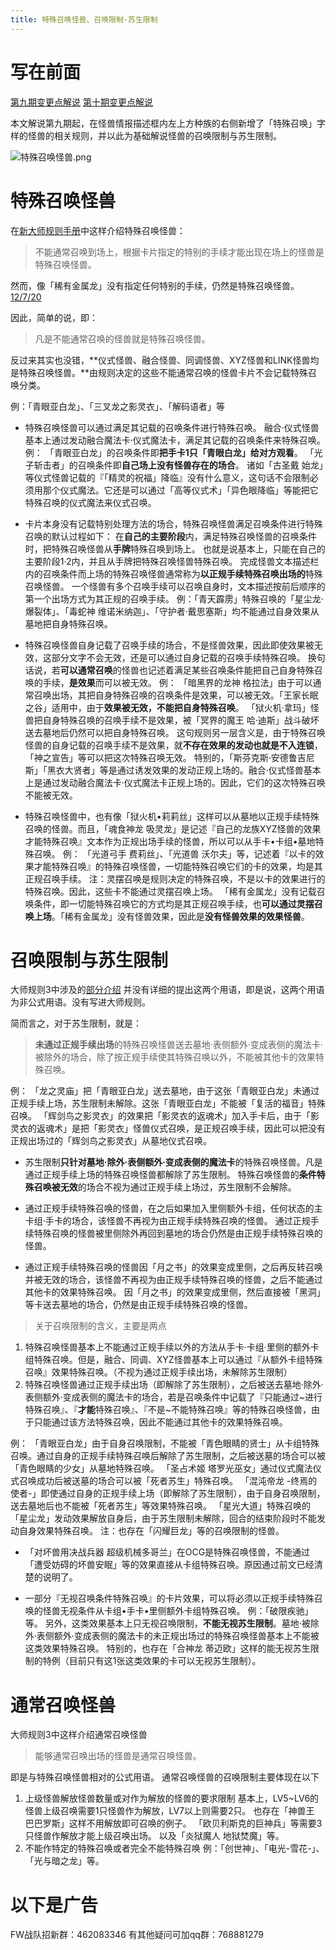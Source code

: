 ```yaml
---
title: 特殊召唤怪兽、召唤限制·苏生限制
---
```


# 写在前面

[第九期变更点解说](http://bbs.newwise.com/thread-821853-1-1.html)
[第十期变更点解说](http://bbs.newwise.com/forum.php?mod=viewthread&tid=907107)

本文解说第九期起，在怪兽情报描述框内左上方种族的右侧新增了「特殊召唤」字样的怪兽的相关规则，并以此为基础解说怪兽的召唤限制与苏生限制。

![特殊召唤怪兽.png](http://upload-images.jianshu.io/upload_images/1898522-fcc4de85f304013e.png?imageMogr2/auto-orient/strip%7CimageView2/2/w/1240)

# 特殊召唤怪兽

在[新大师规则手册](http://www.yugioh-card.com/japan/howto/data/rulebook_new_master_rule_ver1.0.pdf)中这样介绍特殊召唤怪兽：

> 不能通常召唤到场上，根据卡片指定的特别的手续才能出现在场上的怪兽是特殊召唤怪兽。

然而，像「稀有金属龙」没有指定任何特别的手续，仍然是特殊召唤怪兽。[12/7/20](http://www.db.yugioh-card.com/yugiohdb/faq_search.action?ope=4&cid=6084)

因此，简单的说，即：

> 凡是不能通常召唤的怪兽就是特殊召唤怪兽。

反过来其实也没错，**仪式怪兽、融合怪兽、同调怪兽、XYZ怪兽和LINK怪兽均是特殊召唤怪兽。**由规则决定的这些不能通常召唤的怪兽卡片不会记载特殊召唤分类。

例：「青眼亚白龙」、「三叉龙之影灵衣」、「解码语者」等

- 特殊召唤怪兽可以通过满足其记载的召唤条件进行特殊召唤。
融合·仪式怪兽基本上通过发动融合魔法卡·仪式魔法卡，满足其记载的召唤条件来特殊召唤。
例：
「青眼亚白龙」的召唤条件即**把手卡1只「青眼白龙」给对方观看**。
「光子斩击者」的召唤条件即**自己场上没有怪兽存在的场合**。
诸如「古圣戴 始龙」等仪式怪兽记载的『「精灵的祝福」降临』没有什么意义，这句话不会限制必须用那个仪式魔法。它还是可以通过「高等仪式术」「异色眼降临」等能把它特殊召唤的仪式魔法来仪式召唤。

- 卡片本身没有记载特别处理方法的场合，特殊召唤怪兽满足召唤条件进行特殊召唤的默认过程如下：
在**自己的主要阶段**内，满足特殊召唤怪兽的召唤条件时，把特殊召唤怪兽从**手牌**特殊召唤到场上。
也就是说基本上，只能在自己的主要阶段1·2内，并且从手牌把特殊召唤怪兽特殊召唤。
完成怪兽文本描述栏内的召唤条件而上场的特殊召唤怪兽通常称为**以正规手续特殊召唤出场的**特殊召唤怪兽。
一个怪兽有多个召唤手续可以召唤自身时，文本描述按前后顺序的第一个出场方式为其正规的召唤手续。
例：「青天霹雳」特殊召唤的「星尘龙·爆裂体」、「毒蛇神 维诺米纳迦」、「守护者·戴思塞斯」均不能通过自身效果从墓地把自身特殊召唤。

- 特殊召唤怪兽自身记载了召唤手续的场合，不是怪兽效果，因此即使效果被无效，这部分文字不会无效，还是可以通过自身记载的召唤手续特殊召唤。
换句话说，若**可以通常召唤**的怪兽也记述着满足某些召唤条件能把自己自身特殊召唤的手续，**是效果**而可以被无效。
例：
「暗黑界的龙神 格拉法」由于可以通常召唤出场，其把自身特殊召唤的召唤条件是效果，可以被无效。「王家长眠之谷」适用中，由于**效果被无效，不能把自身特殊召唤**。
「狱火机·拿玛」怪兽把自身特殊召唤的召唤手续不是效果，被「冥界的魔王 哈·迪斯」战斗破坏送去墓地后仍然可以把自身特殊召唤。
这句规则另一层含义是，由于特殊召唤怪兽的自身记载的召唤手续不是效果，就**不存在效果的发动也就是不入连锁**，「神之宣告」等可以把这次特殊召唤无效。
特别的，「斯芬克斯·安德鲁吉尼斯」「黑衣大贤者」等是通过诱发效果的发动正规上场的。融合·仪式怪兽基本上是通过发动融合魔法卡·仪式魔法卡正规上场的。因此，它们的这次特殊召唤不能被无效。

- 特殊召唤怪兽中，也有像「狱火机•莉莉丝」这样可以从墓地以正规手续特殊召唤的怪兽。而且，「魂食神龙 吸灵龙」是记述『自己的龙族XYZ怪兽的效果才能特殊召唤』文本作为正规出场手续的怪兽，所以可以从手卡•卡组•墓地特殊召唤。
例：
「光道弓手 费莉丝」、「光道兽 沃尔夫」等，记述着『以卡的效果才能特殊召唤』的特殊召唤怪兽，一切能特殊召唤它们的卡的效果，均是其正规召唤手续。
注：灵摆召唤是规则决定的特殊召唤，不是以卡的效果进行的特殊召唤。因此，这些卡不能通过灵摆召唤上场。
「稀有金属龙」没有记载召唤条件，即一切能特殊召唤它的方式均是其正规召唤手续，也**可以通过灵摆召唤上场**。「稀有金属龙」没有怪兽效果，因此是**没有怪兽效果的效果怪兽**。

# 召唤限制与苏生限制

大师规则3中涉及的[部分介绍](https://787012293.gitbooks.io/yugioh_master_rule_3/content/3/3223.html)
并没有详细的提出这两个用语，即是说，这两个用语为非公式用语。没有写进大师规则。

简而言之，对于苏生限制，就是：

> **未通过正规手续出场**的特殊召唤怪兽送去墓地·表侧额外·变成表侧的魔法卡·被除外的场合，除了按正规手续使其特殊召唤以外，不能被其他卡的效果特殊召唤。

例：
「龙之灵庙」把「青眼亚白龙」送去墓地，由于这张「青眼亚白龙」未通过正规手续上场，苏生限制未解除。这张「青眼亚白龙」不能被「复活的福音」特殊召唤。
「辉剑鸟之影灵衣」的效果把「影灵衣的返魂术」加入手卡后，由于「影灵衣的返魂术」是把「影灵衣」怪兽仪式召唤，是正规召唤手续，因此可以把没有正规出场过的「辉剑鸟之影灵衣」从墓地仪式召唤。

- 苏生限制**只针对墓地·除外·表侧额外·变成表侧的魔法卡**的特殊召唤怪兽。凡是通过正规手续上场的特殊召唤怪兽都解除了苏生限制。
特殊召唤怪兽的**条件特殊召唤被无效**的场合不视为通过正规手续上场过，苏生限制不会解除。

- 通过正规手续特殊召唤的怪兽，在之后如果加入里侧额外卡组，任何状态的主卡组·手卡的场合，该怪兽不再视为由正规手续特殊召唤的怪兽。
通过正规手续特殊召唤的怪兽被里侧除外再回到墓地的场合仍然是由正规手续特殊召唤的怪兽。

- 通过正规手续特殊召唤的怪兽因「月之书」的效果变成里侧，之后再反转召唤并被无效的场合，该怪兽不再视为由正规手续特殊召唤的怪兽，之后不能通过其他卡的效果特殊召唤。
因「月之书」的效果变成里侧，然后直接被「黑洞」等卡送去墓地的场合，仍然是由正规手续特殊召唤的怪兽。

> 关于召唤限制的含义，主要是两点
1. 特殊召唤怪兽基本上不能通过正规手续以外的方法从手卡·卡组·里侧的额外卡组特殊召唤。但是，融合、同调、XYZ怪兽基本上可以通过『从额外卡组特殊召唤』效果特殊召唤。（不视为通过正规手续出场，未解除苏生限制）
2. 特殊召唤怪兽通过正规手续出场（即解除了苏生限制），之后被送去墓地·除外·表侧额外·变成表侧的魔法卡的场合，若是召唤条件中记载了『只能通过\~进行特殊召唤』、『**才能**特殊召唤』、『不是~不能特殊召唤』等的特殊召唤怪兽，由于只能通过该方法特殊召唤，因此不能通过其他卡的效果特殊召唤。

例：
「青眼亚白龙」由于自身召唤限制，不能被「青色眼睛的贤士」从卡组特殊召唤。通过自身的正规手续特殊召唤后解除了苏生限制，之后被送墓的场合可以被「青色眼睛的少女」从墓地特殊召唤。
「圣占术姬 塔罗光巫女」通过仪式魔法仪式召唤成功后被送墓的场合可以被「死者苏生」特殊召唤。
「混沌帝龙 -终焉的使者-」即使通过自身的正规手续上场（即解除了苏生限制），由于自身召唤限制，送去墓地后也不能被「死者苏生」等效果特殊召唤。
「星光大道」特殊召唤的「星尘龙」发动效果解放自身后，由于苏生限制未解除，回合的结束阶段时不能发动自身效果特殊召唤。
注：也存在「闪耀巨龙」等的召唤限制的怪兽。

- 「对坏兽用决战兵器 超级机械多哥兰」在OCG是特殊召唤怪兽，不能通过「遭受妨碍的坏兽安眠」等的效果直接从卡组特殊召唤。原因通过前文已经清楚的说明了。

- 一部分『无视召唤条件特殊召唤』的卡片效果，可以将必须以正规手续特殊召唤的怪兽无视条件从卡组•手卡•里侧额外卡组特殊召唤。
例：「破限疾驰」等。
另外，这类效果基本上只无视召唤限制，**不能无视苏生限制**。墓地·被除外·表侧额外·变成表侧的魔法卡的未正规出场过的特殊召唤怪兽基本上不能被这类效果特殊召唤。
特别的，也存在「合神龙 蒂迈欧」这样的能无视苏生限制的特例（目前只有这1张这类效果的卡可以无视苏生限制）。

# 通常召唤怪兽
大师规则3中这样介绍通常召唤怪兽

> 能够通常召唤出场的怪兽是通常召唤怪兽。

即是与特殊召唤怪兽相对的公式用语。
通常召唤怪兽的召唤限制主要体现在以下 
1. 上级怪兽解放怪兽数量或对作为解放的怪兽的要求限制
基本上，LV5~LV6的怪兽上级召唤需要1只怪兽作为解放，LV7以上则需要2只。
也存在「神兽王 巴巴罗斯」这样不用解放即可召唤的例子。
「欧贝利斯克的巨神兵」等需要3只怪兽作解放才能上级召唤出场。
以及「炎狱魔人 地狱焚魔」等。
2. 不能作特定的特殊召唤或者完全不能特殊召唤
例：「创世神」、「电光-雪花-」、「光与暗之龙」等。

# 以下是广告
FW战队招新群：462083346
有其他疑问可加qq群：768881279
